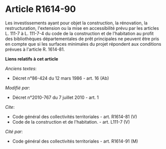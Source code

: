 # Article R1614-90

Les investissements ayant pour objet la construction, la rénovation, la restructuration, l'extension ou la mise en
accessibilité prévu par les articles L. 111-7 à L. 111-7-4 du code de la construction et de l'habitation au profit des
bibliothèques départementales de prêt principales ne peuvent être pris en compte que si les surfaces minimales du projet
répondent aux conditions prévues à l'article R. 1614-81.

**Liens relatifs à cet article**

_Anciens textes_:

  - Décret n°86-424 du 12 mars 1986 - art. 16 (Ab)

_Modifié par_:

  - Décret n°2010-767 du 7 juillet 2010 - art. 1

_Cite_:

  - Code général des collectivités territoriales - art. R1614-81 (V)
  - Code de la construction et de l'habitation. - art. L111-7 (V)

_Cité par_:

  - Code général des collectivités territoriales - art. R1614-91 (M)
